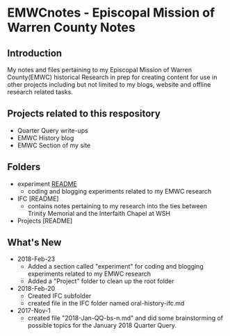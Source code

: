 # EMWCnotes - Episcopal Mission of Warren County Notes
## Introduction
My notes and files pertaining to my Episcopal Mission of Warren County(EMWC) historical Research in prep for creating content for use in other projects including but not limited to my blogs, website and offline research related tasks.
## Projects related to this respository
- Quarter Query write-ups
- EMWC History blog
- EMWC Section of my site
## Folders
- experiment [README](EMWCnotes/experiment/README.md)
  - coding and blogging experiments related to my EMWC research
- IFC [README]
  - contains notes pertaining to my research into the ties between Trinity Memorial and the Interfaith Chapel at WSH
- Projects [README]
## What's New
- 2018-Feb-23
  - Added a section called "experiment" for coding and blogging experiments related to my EMWC research
  - Added a "Project" folder to clean up the root folder
- 2018-Feb-20
  - Created IFC subfolder
  - created file in the IFC folder named oral-history-ifc.md
- 2017-Nov-1
  - created file "2018-Jan-QQ-bs-n.md" and did some brainstorming
    of possible topics for the January 2018 Quarter Query.
